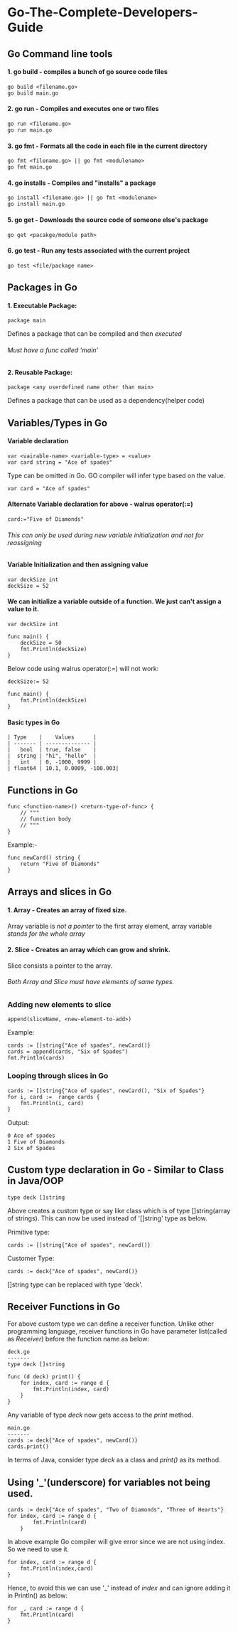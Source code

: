 # Go-The-Complete-Developers-Guide

## Go Command line tools
#### 1. go build - compiles a bunch of go source code files
```
go build <filename.go>
go build main.go
``` 
#### 2. go run - Compiles and executes one or two files
```
go run <filename.go>
go run main.go
```
#### 3. go fmt - Formats all the code in each file in the current directory
```
go fmt <filename.go> || go fmt <modulename>
go fmt main.go
```
#### 4. go installs - Compiles and "installs" a package
```
go install <filename.go> || go fmt <modulename>
go install main.go
```

#### 5. go get - Downloads the source code of someone else's package
```
go get <pacakge/module path>
```
#### 6. go test - Run any tests associated with the current project
```
go test <file/package name>
```


## Packages in Go
#### 1. Executable Package:
```
package main
```
Defines a package that can be compiled and then *executed*
###### Must have a func called *'main'*

#### 2. Reusable Package:

```
package <any userdefined name other than main> 
```
Defines a package that can be used as a dependency(helper code)

## Variables/Types in Go
#### Variable declaration
```
var <vairable-name> <variable-type> = <value>
var card string = "Ace of spades"
```
Type can be omitted in Go. GO compiler will infer type based on the value.
```
var card = "Ace of spades"
```

#### Alternate Variable declaration for above - walrus operator(:=)
```
card:="Five of Diamonds"
```
###### This can only be used during new variable initialization and not for reassigning

#### Variable Initialization and then assigning value
```
var deckSize int
deckSize = 52
```
#### We can initialize a variable outside of a function. We just can't assign a value to it.
```
var deckSize int

func main() {
	deckSize = 50
	fmt.Println(deckSize)
}
```
Below code using walrus operator(:=) will not work:
```
deckSize:= 52

func main() {
	fmt.Println(deckSize)
}
```


#### Basic types in Go

```
| Type    |    Values      |
| ------- | -------------- |
|   bool  | true, false    |
|  string | "hi", "hello"  |
|   int   | 0, -1000, 9999 |
| float64 | 10.1, 0.0009, -100.003|
```
## Functions in Go
```
func <function-name>() <return-type-of-func> {
	// """
	// function body
	// """
}
```
Example:-
```
func newCard() string {
	return "Five of Diamonds"
}
```

## Arrays and slices in Go
#### 1. Array - Creates an array of fixed size.
Array variable is *not a pointer* to the first array element, array variable *stands for the whole array*

#### 2. Slice - Creates an array which can grow and shrink.
Slice consists a pointer to the array.
###### Both Array and Slice must have elements of same types.

### Adding new elements to slice
```
append(sliceName, <new-element-to-add>)
```
Example:
```
cards := []string{"Ace of spades", newCard()}
cards = append(cards, "Six of Spades")
fmt.Println(cards)
```

### Looping through slices in Go
```
cards := []string{"Ace of spades", newCard(), "Six of Spades"}
for i, card :=  range cards {
    fmt.Println(i, card)
}
```
Output:
```
0 Ace of spades
1 Five of Diamonds
2 Six of Spades
```
## Custom type declaration in Go - Similar to Class in Java/OOP
```
type deck []string
```
Above creates a custom type or say like class which is of type []string(array of strings).
This can now be used instead of '[]string' type as below.

Primitive type:
```
cards := []string{"Ace of spades", newCard()}
```
Customer Type:
```
cards := deck{"Ace of spades", newCard()}
```
[]string type can be replaced with type 'deck'.

## Receiver Functions in Go
For above custom type we can define a receiver function. Unlike other programming language, receiver functions in Go have parameter list(called as *Receiver*) before the function name as below:
```
deck.go
-------
type deck []string

func (d deck) print() {
	for index, card := range d {
		fmt.Println(index, card)
	}
}
```
Any variable of type *deck*  now gets access to the *print* method.
```
main.go
-------
cards := deck{"Ace of spades", newCard()}
cards.print()
```

In terms of Java, consider type *deck* as a class and *print()* as its method.


## Using '_'(underscore) for variables not being used.
```
cards := deck{"Ace of spades", "Two of Diamonds", "Three of Hearts"}
for index, card := range d {
		fmt.Println(card)
	}
```
In above example Go compiler will give error since we are not using index. So we need to use it.
```
for index, card := range d {
    fmt.Println(index,card)
}
```
Hence, to avoid this we can use '_' instead of *index* and can ignore adding it in Println() as below:
```
for _, card := range d {
    fmt.Println(card)
}
```